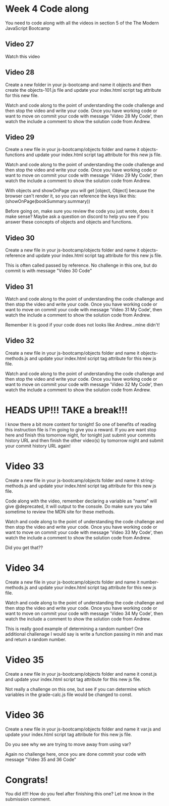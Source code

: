 # Week 4 Code along
You need to code along with all the videos in section 5 of the The Modern JavaScript Bootcamp

## Video 27
Watch this video

## Video 28
Create a new folder in your js-bootcamp and name it objects and then create the objects-101.js file and update your index.html script tag attribute for this new file.

Watch and code along to the point of understanding the code challenge and then stop the video and write your code.  Once you have working code or want to move on commit your code with message 'Video 28 My Code', then watch the include a comment to show the solution code from Andrew.

## Video 29
Create a new file in your js-bootcamp/objects folder and name it objects-functions and update your index.html script tag attribute for this new js file.

Watch and code along to the point of understanding the code challenge and then stop the video and write your code.  Once you have working code or want to move on commit your code with message 'Video 29 My Code', then watch the include a comment to show the solution code from Andrew.

With objects and showOnPage you will get [object, Object] because the browser can't render it, so you can reference the keys like this: (showOnPage(bookSummary.summary))

Before going on, make sure you review the code you just wrote, does it make sense?  Maybe ask a question on discord to help you see if you answer these concepts of objects and objects and functions. 

## Video 30
Create a new file in your js-bootcamp/objects folder and name it objects-reference and update your index.html script tag attribute for this new js file.

This is often called passed by reference.  No challenge in this one, but do commit is with message "Video 30 Code"

## Video 31
Watch and code along to the point of understanding the code challenge and then stop the video and write your code.  Once you have working code or want to move on commit your code with message 'Video 31 My Code', then watch the include a comment to show the solution code from Andrew.

Remember it is good if your code does not looks like Andrew...mine didn't!  

## Video 32

Create a new file in your js-bootcamp/objects folder and name it objects-methods.js and update your index.html script tag attribute for this new js file.

Watch and code along to the point of understanding the code challenge and then stop the video and write your code.  Once you have working code or want to move on commit your code with message 'Video 32 My Code', then watch the include a comment to show the solution code from Andrew.

# HEADS UP!!!  TAKE a break!!!  
I know there a bit more content for tonight!  So one of benefits of reading this instruction file is I'm going to give you a reward.  If you are want stop here and finish this tomorrow night, for tonight just submit your commits history URL and then finish the other video(s) by tomorrow night and submit your commit history URL again! 

# Video 33
Create a new file in your js-bootcamp/objects folder and name it string-methods.js and update your index.html script tag attribute for this new js file.

Code along with the video, remember declaring a variable as "name" will give @deprecated, it will output to the console. Do make sure you take sometime to review the MDN site for these methods. 

Watch and code along to the point of understanding the code challenge and then stop the video and write your code.  Once you have working code or want to move on commit your code with message 'Video 33 My Code', then watch the include a comment to show the solution code from Andrew.

Did you get that??

# Video 34
Create a new file in your js-bootcamp/objects folder and name it number-methods.js and update your index.html script tag attribute for this new js file.

Watch and code along to the point of understanding the code challenge and then stop the video and write your code.  Once you have working code or want to move on commit your code with message 'Video 34 My Code', then watch the include a comment to show the solution code from Andrew.

This is really good example of determining a random number! One additional challenage I would say is write a function passing in min and max and return a random number.  

# Video 35

Create a new file in your js-bootcamp/objects folder and name it const.js and update your index.html script tag attribute for this new js file.

Not really a challenge on this one, but see if you can determine which variables in the grade-calc.js file would be changed to const. 

# Video 36

Create a new file in your js-bootcamp/objects folder and name it var.js and update your index.html script tag attribute for this new js file.

Do you see why we are trying to move away from using var?

Again no challenge here, once you are done commit your code with message "Video 35 and 36 Code"


# Congrats!

You did it!!! How do you feel after finishing this one?  Let me know in the submission comment. 
